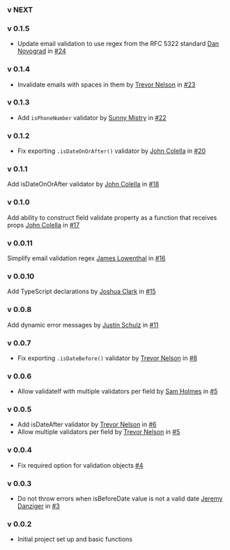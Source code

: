 ### v NEXT

### v 0.1.5
- Update email validation to use regex from the RFC 5322 standard [Dan Novograd](https://github.com/danielnovograd) in [#24](https://github.com/policygenius/redux-form-validations/pull/24)

### v 0.1.4
- Invalidate emails with spaces in them by [Trevor Nelson](https://github.com/trevornelson) in [#23](https://github.com/policygenius/redux-form-validations/pull/23)

### v 0.1.3
- Add `isPhoneNumber` validator by [Sunny Mistry](https://github.com/sunnymis) in [#22](https://github.com/policygenius/redux-form-validations/pull/22)

### v 0.1.2
- Fix exporting `.isDateOnOrAfter()` validator by [John Colella](https://github.com/jmcolella) in [#20](https://github.com/policygenius/redux-form-validations/pull/20)

### v 0.1.1
Add isDateOnOrAfter validator by [John Colella](https://github.com/jmcolella) in [#18](https://github.com/policygenius/redux-form-validations/pull/6)

### v 0.1.0
Add ability to construct field validate property as a function that receives props [John Colella](https://github.com/jmcolella) in [#17](https://github.com/policygenius/redux-form-validations/pull/17)

### v 0.0.11
Simplify email validation regex [James Lowenthal](https://github.com/JamesAnthonyLow) in [#16](https://github.com/policygenius/redux-form-validations/pull/16)

### v 0.0.10
Add TypeScript declarations by [Joshua Clark](https://github.com/j-clark) in [#15](https://github.com/policygenius/redux-form-validations/pull/15)

### v 0.0.8
Add dynamic error messages by [Justin Schulz](https://github.com/PepperTeasdale) in [#11](https://github.com/policygenius/redux-form-validations/pull/11)

### v 0.0.7
- Fix exporting `.isDateBefore()` validator by [Trevor Nelson](https://github.com/trevornelson) in [#8](https://github.com/policygenius/redux-form-validations/pull/8)

### v 0.0.6
- Allow validateIf with multiple validators per field by [Sam Holmes](https://github.com/samanthavholmes) in [#5](https://github.com/policygenius/redux-form-validations/pull/7)

### v 0.0.5
- Add isDateAfter validator by [Trevor Nelson](https://github.com/trevornelson) in [#6](https://github.com/policygenius/redux-form-validations/pull/6)
- Allow multiple validators per field by [Trevor Nelson](https://github.com/trevornelson) in [#5](https://github.com/policygenius/redux-form-validations/pull/5)

### v 0.0.4
- Fix required option for validation objects [#4](https://github.com/policygenius/redux-form-validations/pull/4)

### v 0.0.3
- Do not throw errors when isBeforeDate value is not a valid date [Jeremy Danziger](https://github.com/jdanz) in [#3](https://github.com/policygenius/redux-form-validations/pull/3)

### v 0.0.2
- Initial project set up and basic functions
